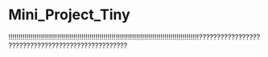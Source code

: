 # Mini_Project_Tiny
!!!!!!!!!!!!!!!!!!!!!!!!!!!!!!!!!!!!!!!!!!!!!!!!!!!!!!!!!!!!!!!!!!!!!!!!!!!!!!!!!!!!!!!!!!!!!!??????????????????????????????????????????????????
